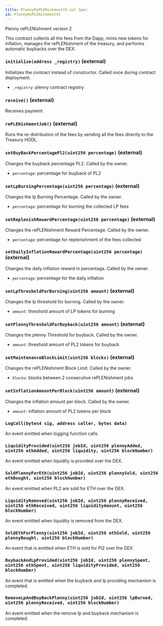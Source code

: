 ```yaml
---
title: PlennyRePLENishmentV2.sol Spec
id: PlennyRePLENishmentV2
---
```


 Plenny rePLENishment version 2

This contract collects all the fees from the Dapp, mints new tokens for inflation, manages the rePLENishment
		of the treasury, and performs automatic buybacks over the DEX.




### `initialize(address _registry)` (external)

Initializes the contract instead of constructor. Called once during contract deployment.




- `_registry`: plenny contract registry



### `receive()` (external)

Receives payment






### `rePLENishmentJob()` (external)

Runs the re-distribution of the fees by sending all the fees directly to the Treasury HODL.






### `setBuyBackPercentagePl2(uint256 percentage)` (external)

Changes the buyback percentage PL2. Called by the owner.




- `percentage`: percentage for buyback of PL2



### `setLpBurningPercentage(uint256 percentage)` (external)

Changes the lp Burning Percentage. Called by the owner.




- `percentage`: percentage for burning the collected LP fees



### `setReplenishRewardPercentage(uint256 percentage)` (external)

Changes the rePLENishment Reward Percentage. Called by the owner.




- `percentage`: percentage for replenishment of the fees collected



### `setDailyInflationRewardPercentage(uint256 percentage)` (external)

Changes the daily inflation reward in percentage. Called by the owner.




- `percentage`: percentage for the daily inflation



### `setLpThresholdForBurning(uint256 amount)` (external)

Changes the lp threshold for burning. Called by the owner.




- `amount`: threshold amount of LP tokens for burning



### `setPlennyThresholdForBuyback(uint256 amount)` (external)

Changes the plenny Threshold for buyback. Called by the owner.




- `amount`: threshold amount of PL2 tokens for buyback



### `setMaintenanceBlockLimit(uint256 blocks)` (external)

Changes the rePLENishment Block Limit. Called by the owner.




- `blocks`: blocks between 2 consecutive rePLENishment jobs



### `setInflationAmountPerBlock(uint256 amount)` (external)

Changes the inflation amount per block. Called by the owner.




- `amount`: inflation amount of PL2 tokens per block




### `LogCall(bytes4 sig, address caller, bytes data)`

An event emitted when logging function calls.



### `LiquidityProvided(uint256 jobId, uint256 plennyAdded, uint256 ethAdded, uint256 liquidity, uint256 blockNumber)`

An event emitted when liquidity is provided over the DEX.



### `SoldPlennyForEth(uint256 jobId, uint256 plennySold, uint256 ethBought, uint256 blockNumber)`

An event emitted when PL2 are sold for ETH over the DEX.



### `LiquidityRemoved(uint256 jobId, uint256 plennyReceived, uint256 ethReceived, uint256 liquidityAmount, uint256 blockNumber)`

An event emitted when liquidity is removed from the DEX.



### `SoldEthForPlenny(uint256 jobId, uint256 ethSold, uint256 plennyBought, uint256 blockNumber)`

An event that is emitted when ETH is sold for Pl2 over the DEX.



### `BuybackAndLpProvided(uint256 jobId, uint256 plennySpent, uint256 ethSpent, uint256 liquidityProvided, uint256 blockNumber)`

An event that is emitted when the buyback and lp providing mechanism is completed.



### `RemoveLpAndBuyBackPlenny(uint256 jobId, uint256 lpBurned, uint256 plennyReceived, uint256 blockNumber)`

An event emitted when the remove lp and buyback mechanism is completed.



